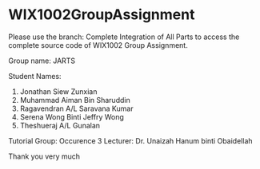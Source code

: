 # WIX1002GroupAssignment
 
Please use the branch: Complete Integration of All Parts to access the complete source code of WIX1002 Group Assignment. 

Group name: JARTS

Student Names:
1.	Jonathan Siew Zunxian
2.	Muhammad Aiman Bin Sharuddin
3.	Ragavendran A/L Saravana Kumar
4.	Serena Wong Binti Jeffry Wong 
5.	Theshueraj A/L Gunalan

Tutorial Group: Occurence 3
Lecturer: Dr. Unaizah Hanum binti Obaidellah

Thank you very much 
